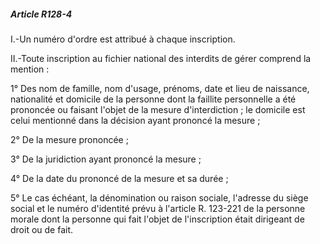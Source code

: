##### Article R128-4

I.-Un numéro d'ordre est attribué à chaque inscription.

II.-Toute inscription au fichier national des interdits de gérer comprend la mention :

1° Des nom de famille, nom d'usage, prénoms, date et lieu de naissance, nationalité et domicile de la personne dont la faillite personnelle a été prononcée ou faisant l'objet de la mesure d'interdiction ; le domicile est celui mentionné dans la décision ayant prononcé la mesure ;

2° De la mesure prononcée ;

3° De la juridiction ayant prononcé la mesure ;

4° De la date du prononcé de la mesure et sa durée ;

5° Le cas échéant, la dénomination ou raison sociale, l'adresse du siège social et le numéro d'identité prévu à l'article R. 123-221 de la personne morale dont la personne qui fait l'objet de l'inscription était dirigeant de droit ou de fait.

